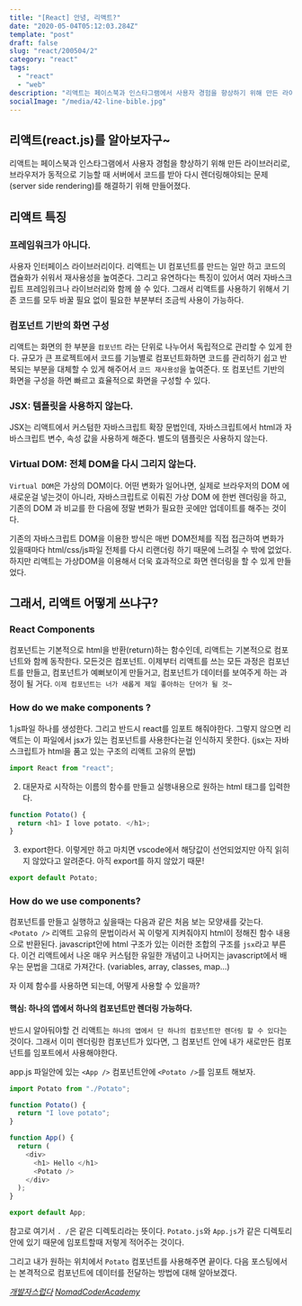```yaml
---
title: "[React] 안녕, 리액트?"
date: "2020-05-04T05:12:03.284Z"
template: "post"
draft: false
slug: "react/200504/2"
category: "react"
tags:
  - "react"
  - "web"
description: "리액트는 페이스북과 인스타그램에서 사용자 경험을 향상하기 위해 만든 라이브러리로, 브라우저가 동적으로 기능할 때 서버에서 코드를 받아 다시 렌더링해야되는 문제(server side rendering)를 해결하기 위해 만들어졌다."
socialImage: "/media/42-line-bible.jpg"
---
```


## 리액트(react.js)를 알아보자구~

리액트는 페이스북과 인스타그램에서 사용자 경험을 향상하기 위해 만든 라이브러리로, 브라우저가 동적으로 기능할 때 서버에서 코드를 받아 다시 렌더링해야되는 문제(server side rendering)를 해결하기 위해 만들어졌다.

## 리액트 특징

### 프레임워크가 아니다.

사용자 인터페이스 라이브러리이다.
리액트는 UI 컴포넌트를 만드는 일만 하고 코드의 캡슐화가 쉬워서 재사용성을 높여준다. 그리고 유연하다는 특징이 있어서 여러 자바스크립트 프레임워크나 라이브러리와 함께 쓸 수 있다. 그래서 리액트를 사용하기 위해서 기존 코드를 모두 바꿀 필요 없이 필요한 부분부터 조금씩 사용이 가능하다.

### 컴포넌트 기반의 화면 구성

리액트는 화면의 한 부분을 `컴포넌트` 라는 단위로 나누어서 독립적으로 관리할 수 있게 한다. 규모가 큰 프로젝트에서 코드를 기능별로 컴포넌트화하면 코드를 관리하기 쉽고 반복되는 부분을 대체할 수 있게 해주어서 `코드 재사용성`을 높여준다. 또 컴포넌트 기반의 화면을 구성을 하면 빠르고 효율적으로 화면을 구성할 수 있다.

### JSX: 템플릿을 사용하지 않는다.

JSX는 리액트에서 커스텀한 자바스크립트 확장 문법인데, 자바스크립트에서 html과 자바스크립트 변수, 속성 값을 사용하게 해준다.
별도의 템플릿은 사용하지 않는다.

### Virtual DOM: 전체 DOM을 다시 그리지 않는다.

`Virtual DOM`은 가상의 DOM이다. 어떤 변화가 일어나면, 실제로 브라우저의 DOM 에 새로운걸 넣는것이 아니라, 자바스크립트로 이뤄진 가상 DOM 에 한번 렌더링을 하고, 기존의 DOM 과 비교를 한 다음에 정말 변화가 필요한 곳에만 업데이트를 해주는 것이다.

기존의 자바스크립트 DOM을 이용한 방식은 매번 DOM전체를 직접 접근하여 변화가 있을때마다 html/css/js파일 전체를 다시 리랜더링 하기 때문에 느려질 수 밖에 없었다. 하지만 리액트는 가상DOM을 이용해서 더욱 효과적으로 화면 렌더링을 할 수 있게 만들었다.

## 그래서, 리액트 어떻게 쓰냐구?

### React Components

컴포넌트는 기본적으로 html을 반환(return)하는 함수인데, 리액트는 기본적으로 컴포넌트와 함께 동작한다. 모든것은 컴포넌트.
이제부터 리액트를 쓰는 모든 과정은 컴포넌트를 만들고, 컴포넌트가 예뻐보이게 만들거고, 컴포넌트가 데이터를 보여주게 하는 과정이 될 거다.
`이제 컴포넌트는 너가 새롭게 제일 좋아하는 단어가 될 것~`

### How do we make components ?

1.js파일 하나를 생성한다.
그리고 반드시 react를 임포트 해줘야한다. 그렇지 않으면 리액트는 이 파일에서 jsx가 있는 컴포넌트를 사용한다는걸 인식하지 못한다.
(jsx는 자바스크립트가 html을 품고 있는 구조의 리액트 고유의 문법)

```javascript
import React from "react";
```

2. 대문자로 시작하는 이름의 함수를 만들고 실행내용으로 원하는 html 태그를 입력한다.

```javascript
function Potato() {
  return <h1> I love potato. </h1>;
}
```

3. export한다.
   이렇게만 하고 마치면 vscode에서 해당값이 선언되었지만 아직 읽히지 않았다고 알려준다.
   아직 export를 하지 않았기 때문!

```javascript
export default Potato;
```

### How do we use components?

컴포넌트를 만들고 실행하고 싶을때는 다음과 같은 처음 보는 모양새를 갖는다.
`<Potato />`
리액트 고유의 문법이라서 꼭 이렇게 지켜줘야지 html이 정해진 함수 내용으로 반환된다.
javascript안에 html 구조가 있는 이러한 조합의 구조를 `jsx`라고 부른다.
이건 리액트에서 나온 매우 커스텀한 유일한 개념이고 나머지는 javascript에서 배우는 문법을 그대로 가져간다. (variables, array, classes, map...)

자 이제 함수를 사용하면 되는데, 어떻게 사용할 수 있을까?

#### 핵심: 하나의 앱에서 하나의 컴포넌트만 렌더링 가능하다.

반드시 알아둬야할 건 리액트는 `하나의 앱에서 단 하나의 컴포넌트만 렌더링 할 수 있다`는 것이다.
그래서 이미 렌더링한 컴포넌트가 있다면, 그 컴포넌트 안에 내가 새로만든 컴포넌트를 임포트에서 사용해야한다.

app.js 파일안에 있는 `<App />` 컴포넌트안에 `<Potato />`를 임포트 해보자.

```javascript
import Potato from "./Potato";

function Potato() {
  return "I love potato";
}

function App() {
  return (
    <div>
      <h1> Hello </h1>
      <Potato />
    </div>
  );
}

export default App;
```

참고로 여기서 `. /`은 같은 디렉토리라는 뜻이다. `Potato.js`와 `App.js`가 같은 디렉토리 안에 있기 때문에 임포트할때 저렇게 적어주는 것이다.

그리고 내가 원하는 위치에서 `Potato` 컴포넌트를 사용해주면 끝이다.
다음 포스팅에서는 본격적으로 컴포넌트에 데이터를 전달하는 방법에 대해 알아보겠다.

_[개발자스럽다](https://blog.gaerae.com/2016/04/hello-react.html)_
_[NomadCoderAcademy](https://academy.nomadcoders.co/courses/enrolled/216871)_
